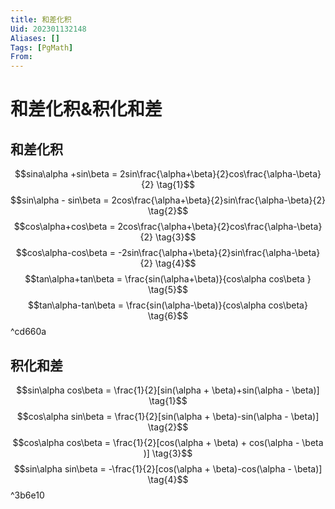 ```yaml
---
title: 和差化积
Uid: 202301132148
Aliases: []
Tags: [PgMath]
From: 
---
```

# 和差化积&积化和差
## 和差化积
$$sina\alpha +sin\beta = 2sin\frac{\alpha+\beta}{2}cos\frac{\alpha-\beta}{2} \tag{1}$$
$$sin\alpha - sin\beta = 2cos\frac{\alpha+\beta}{2}sin\frac{\alpha-\beta}{2} \tag{2}$$
$$cos\alpha+cos\beta = 2cos\frac{\alpha+\beta}{2}cos\frac{\alpha-\beta}{2} \tag{3}$$
$$cos\alpha-cos\beta = -2sin\frac{\alpha+\beta}{2}sin\frac{\alpha-\beta}{2} \tag{4}$$
$$tan\alpha+tan\beta = \frac{sin(\alpha+\beta)}{cos\alpha cos\beta } \tag{5}$$
$$tan\alpha-tan\beta = \frac{sin(\alpha-\beta)}{cos\alpha cos\beta} \tag{6}$$ ^cd660a

## 积化和差
$$sin\alpha cos\beta = \frac{1}{2}[sin(\alpha + \beta)+sin(\alpha - \beta)] \tag{1}$$
$$cos\alpha sin\beta = \frac{1}{2}[sin(\alpha + \beta)-sin(\alpha - \beta)] \tag{2}$$
$$cos\alpha cos\beta = \frac{1}{2}[cos(\alpha + \beta) + cos(\alpha - \beta )] \tag{3}$$
$$sin\alpha sin\beta = -\frac{1}{2}[cos(\alpha + \beta)-cos(\alpha - \beta)] \tag{4}$$ ^3b6e10
